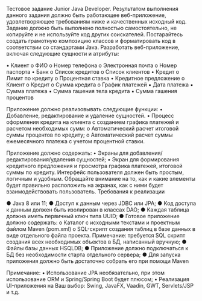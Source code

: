 Тестовое задание Junior Java Developer. Результатом выполнения данного задания должно быть работающее веб-приложение, удовлетворяющее требованиям ниже и качественных исходный код. Задание должно быть выполнено полностью самостоятельно, не копируйте и не используйте код других соискателей. Постарайтесь создать грамотную композицию классов и форматировать код в соответствии со стандартами Java. Разработать веб-приложение, включая следующие сущности и атрибуты:

• Клиент
	o ФИО
	o Номер телефона
	o Электронная почта
	o Номер паспорта
• Банк
	o Список кредитов
	o Список клиентов
• Кредит
	o Лимит по кредиту
	o Процентная ставка
• Кредитное предложение
	o Клиент
	o Кредит
	o Сумма кредита
	o График платежей
▪ Дата платежа
▪ Сумма платежа
▪ Сумма гашения тела кредита
▪ Сумма гашения процентов

Приложение должно реализовывать следующие функции:
• Добавление, редактирование и удаление сущностей.
• Процесс оформления кредита на клиента с созданием графика платежей и расчетом
необходимых сумм:
	o Автоматический расчет итоговой суммы процентов по кредиту;
	o Автоматический расчет суммы ежемесячного платежа с учетом процентной
	ставки.

Приложение должно содержать:
• Экраны для добавления/редактирования/удаления сущностей;
• Экран для формирования кредитного предложения и просмотра графика платежей,
итоговой суммы по кредиту.
Интерфейс пользователя должен быть простым, логичным и удобным. Обращайте внимание на то, как и какие элементы будет правильно расположить на экранах, как с ними будет
взаимодействовать пользователь. Требования к реализации

● Java 8 или 11;
● Доступ к данным через JDBC или JPA;
● Код доступа к данным должен быть изолирован в классах DAO;
● Каждая таблица должна иметь первичный ключ типа UUID;
● Готовое приложение должно содержать:
	o Каталог с исходными текстами и проектным файлом Maven (pom.xml)
	o SQL-скрипт создания таблиц в базе данных в виде отдельного файла проекта.
	Примечание: требуется SQL скрипт создания всех необходимых объектов в БД,
	написанный вручную;
● Файлы базы данных HSQLDB;
● Приложение должно подключаться к БД без необходимости старта отдельного
сервера;
● Для запуска приложения должно быть достаточно собрать его при помощи Maven

Примечание:
• Использование JPA необязательно, при этом использование ORM и Spring/Spring Boot будет плюсом;
• Реализация UI-приложения на Ваш выбор: Swing, JavaFX, Vaadin, GWT, Servlets/JSP и т.д.
